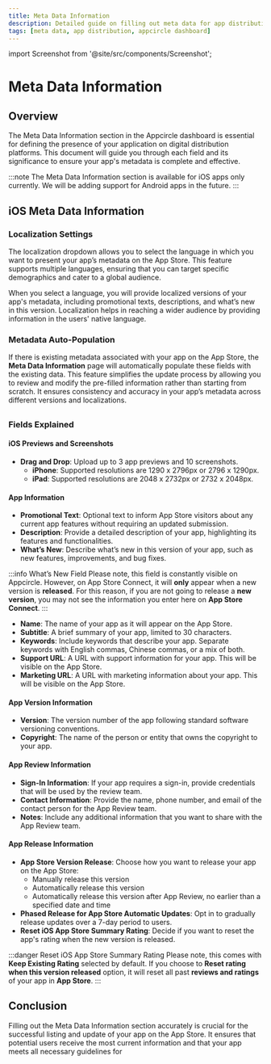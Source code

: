 ```yaml
---
title: Meta Data Information
description: Detailed guide on filling out meta data for app distribution platforms within the Appcircle dashboard.
tags: [meta data, app distribution, appcircle dashboard]
---
```


import Screenshot from '@site/src/components/Screenshot';

# Meta Data Information

<Screenshot url='https://cdn.appcircle.io/docs/assets/be-3667-meta-data-information-menu.png' />

## Overview

The Meta Data Information section in the Appcircle dashboard is essential for defining the presence of your application on digital distribution platforms. This document will guide you through each field and its significance to ensure your app's metadata is complete and effective.

:::note
The Meta Data Information section is available for iOS apps only currently. We will be adding support for Android apps in the future.
:::

## iOS Meta Data Information

### Localization Settings

The localization dropdown allows you to select the language in which you want to present your app’s metadata on the App Store. This feature supports multiple languages, ensuring that you can target specific demographics and cater to a global audience.

When you select a language, you will provide localized versions of your app's metadata, including promotional texts, descriptions, and what’s new in this version. Localization helps in reaching a wider audience by providing information in the users' native language.

<Screenshot url='https://cdn.appcircle.io/docs/assets/be-3667-meta-data-information-localization.png' />

### Metadata Auto-Population

If there is existing metadata associated with your app on the App Store, the **Meta Data Information** page will automatically populate these fields with the existing data. This feature simplifies the update process by allowing you to review and modify the pre-filled information rather than starting from scratch. It ensures consistency and accuracy in your app’s metadata across different versions and localizations.

## <Screenshot url='https://cdn.appcircle.io/docs/assets/be-3667-meta-data-information-localization-get.png' />

### Fields Explained

#### iOS Previews and Screenshots

- **Drag and Drop**: Upload up to 3 app previews and 10 screenshots.
  - **iPhone**: Supported resolutions are 1290 x 2796px or 2796 x 1290px.
  - **iPad**: Supported resolutions are 2048 x 2732px or 2732 x 2048px.

#### App Information

- **Promotional Text**: Optional text to inform App Store visitors about any current app features without requiring an updated submission.
- **Description**: Provide a detailed description of your app, highlighting its features and functionalities.
- **What’s New**: Describe what’s new in this version of your app, such as new features, improvements, and bug fixes.

:::info What’s New Field
Please note, this field is constantly visible on Appcircle. However, on App Store Connect, it will **only** appear when a new version is **released**. For this reason, if you are not going to release a **new version**, you may not see the information you enter here on **App Store Connect**.
:::

- **Name**: The name of your app as it will appear on the App Store.
- **Subtitle**: A brief summary of your app, limited to 30 characters.
- **Keywords**: Include keywords that describe your app. Separate keywords with English commas, Chinese commas, or a mix of both.
- **Support URL**: A URL with support information for your app. This will be visible on the App Store.
- **Marketing URL**: A URL with marketing information about your app. This will be visible on the App Store.

#### App Version Information

- **Version**: The version number of the app following standard software versioning conventions.
- **Copyright**: The name of the person or entity that owns the copyright to your app.

#### App Review Information

- **Sign-In Information**: If your app requires a sign-in, provide credentials that will be used by the review team.
- **Contact Information**: Provide the name, phone number, and email of the contact person for the App Review team.
- **Notes**: Include any additional information that you want to share with the App Review team.

#### App Release Information

- **App Store Version Release**: Choose how you want to release your app on the App Store:
  - Manually release this version
  - Automatically release this version
  - Automatically release this version after App Review, no earlier than a specified date and time
- **Phased Release for App Store Automatic Updates**: Opt in to gradually release updates over a 7-day period to users.
- **Reset iOS App Store Summary Rating**: Decide if you want to reset the app's rating when the new version is released.

:::danger Reset iOS App Store Summary Rating
Please note, this comes with **Keep Existing Rating** selected by default. If you choose to **Reset rating when this version released** option, it will reset all past **reviews and ratings** of your app in **App Store**.
:::

## Conclusion

Filling out the Meta Data Information section accurately is crucial for the successful listing and update of your app on the App Store. It ensures that potential users receive the most current information and that your app meets all necessary guidelines for

